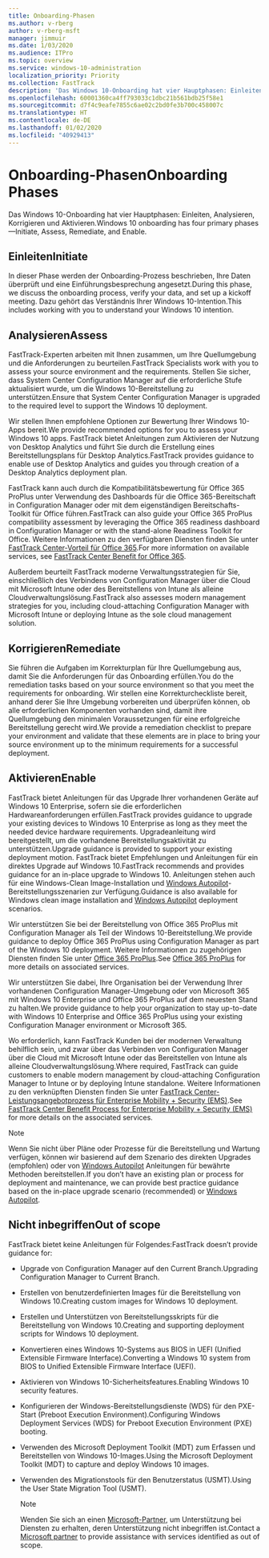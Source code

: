 ```yaml
---
title: Onboarding-Phasen
ms.author: v-rberg
author: v-rberg-msft
manager: jimmuir
ms.date: 1/03/2020
ms.audience: ITPro
ms.topic: overview
ms.service: windows-10-administration
localization_priority: Priority
ms.collection: FastTrack
description: 'Das Windows 10-Onboarding hat vier Hauptphasen: Einleiten, Analysieren, Korrigieren und Aktivieren.'
ms.openlocfilehash: 60001360ca4ff793033c1dbc21b561bdb25f58e1
ms.sourcegitcommit: d7f4c9eafe7855c6ae02c2bd0fe3b700c458007c
ms.translationtype: HT
ms.contentlocale: de-DE
ms.lasthandoff: 01/02/2020
ms.locfileid: "40929413"
---
```

# <a name="onboarding-phases"></a><span data-ttu-id="72501-103">Onboarding-Phasen</span><span class="sxs-lookup"><span data-stu-id="72501-103">Onboarding Phases</span></span>

<span data-ttu-id="72501-104">Das Windows 10-Onboarding hat vier Hauptphasen: Einleiten, Analysieren, Korrigieren und Aktivieren.</span><span class="sxs-lookup"><span data-stu-id="72501-104">Windows 10 onboarding has four primary phases—Initiate, Assess, Remediate, and Enable.</span></span>

## <a name="initiate"></a><span data-ttu-id="72501-105">Einleiten</span><span class="sxs-lookup"><span data-stu-id="72501-105">Initiate</span></span>

<span data-ttu-id="72501-106">In dieser Phase werden der Onboarding-Prozess beschrieben, Ihre Daten überprüft und eine Einführungsbesprechung angesetzt.</span><span class="sxs-lookup"><span data-stu-id="72501-106">During this phase, we discuss the onboarding process, verify your data, and set up a kickoff meeting.</span></span> <span data-ttu-id="72501-107">Dazu gehört das Verständnis Ihrer Windows 10-Intention.</span><span class="sxs-lookup"><span data-stu-id="72501-107">This includes working with you to understand your Windows 10 intention.</span></span>

## <a name="assess"></a><span data-ttu-id="72501-108">Analysieren</span><span class="sxs-lookup"><span data-stu-id="72501-108">Assess</span></span>

<span data-ttu-id="72501-109">FastTrack-Experten arbeiten mit Ihnen zusammen, um Ihre Quellumgebung und die Anforderungen zu beurteilen.</span><span class="sxs-lookup"><span data-stu-id="72501-109">FastTrack Specialists work with you to assess your source environment and the requirements.</span></span> <span data-ttu-id="72501-110">Stellen Sie sicher, dass System Center Configuration Manager auf die erforderliche Stufe aktualisiert wurde, um die Windows 10-Bereitstellung zu unterstützen.</span><span class="sxs-lookup"><span data-stu-id="72501-110">Ensure that System Center Configuration Manager is upgraded to the required level to support the Windows 10 deployment.</span></span> 

<span data-ttu-id="72501-111">Wir stellen Ihnen empfohlene Optionen zur Bewertung Ihrer Windows 10-Apps bereit.</span><span class="sxs-lookup"><span data-stu-id="72501-111">We provide recommended options for you to assess your Windows 10 apps.</span></span> <span data-ttu-id="72501-112">FastTrack bietet Anleitungen zum Aktivieren der Nutzung von Desktop Analytics und führt Sie durch die Erstellung eines Bereitstellungsplans für Desktop Analytics.</span><span class="sxs-lookup"><span data-stu-id="72501-112">FastTrack provides guidance to enable use of Desktop Analytics and guides you through creation of a Desktop Analytics deployment plan.</span></span>

<span data-ttu-id="72501-113">FastTrack kann auch durch die Kompatibilitätsbewertung für Office 365 ProPlus unter Verwendung des Dashboards für die Office 365-Bereitschaft in Configuration Manager oder mit dem eigenständigen Bereitschafts-Toolkit für Office führen.</span><span class="sxs-lookup"><span data-stu-id="72501-113">FastTrack can also guide your Office 365 ProPlus compatibility assessment by leveraging the Office 365 readiness dashboard in Configuration Manager or with the stand-alone Readiness Toolkit for Office.</span></span> <span data-ttu-id="72501-114">Weitere Informationen zu den verfügbaren Diensten finden Sie unter [FastTrack Center-Vorteil für Office 365](O365-fasttrack-benefit-for-office-365.md).</span><span class="sxs-lookup"><span data-stu-id="72501-114">For more information on available services, see [FastTrack Center Benefit for Office 365](O365-fasttrack-benefit-for-office-365.md).</span></span> 

<span data-ttu-id="72501-115">Außerdem beurteilt FastTrack moderne Verwaltungsstrategien für Sie, einschließlich des Verbindens von Configuration Manager über die Cloud mit Microsoft Intune oder des Bereitstellens von Intune als alleine Cloudverwaltungslösung.</span><span class="sxs-lookup"><span data-stu-id="72501-115">FastTrack also assesses modern management strategies for you, including cloud-attaching Configuration Manager with Microsoft Intune or deploying Intune as the sole cloud management solution.</span></span>

## <a name="remediate"></a><span data-ttu-id="72501-116">Korrigieren</span><span class="sxs-lookup"><span data-stu-id="72501-116">Remediate</span></span>

<span data-ttu-id="72501-117">Sie führen die Aufgaben im Korrekturplan für Ihre Quellumgebung aus, damit Sie die Anforderungen für das Onboarding erfüllen.</span><span class="sxs-lookup"><span data-stu-id="72501-117">You do the remediation tasks based on your source environment so that you meet the requirements for onboarding.</span></span> <span data-ttu-id="72501-118">Wir stellen eine Korrekturcheckliste bereit, anhand derer Sie Ihre Umgebung vorbereiten und überprüfen können, ob alle erforderlichen Komponenten vorhanden sind, damit ihre Quellumgebung den minimalen Voraussetzungen für eine erfolgreiche Bereitstellung gerecht wird.</span><span class="sxs-lookup"><span data-stu-id="72501-118">We provide a remediation checklist to prepare your environment and validate that these elements are in place to bring your source environment up to the minimum requirements for a successful deployment.</span></span> 

## <a name="enable"></a><span data-ttu-id="72501-119">Aktivieren</span><span class="sxs-lookup"><span data-stu-id="72501-119">Enable</span></span>

<span data-ttu-id="72501-120">FastTrack bietet Anleitungen für das Upgrade Ihrer vorhandenen Geräte auf Windows 10 Enterprise, sofern sie die erforderlichen Hardwareanforderungen erfüllen.</span><span class="sxs-lookup"><span data-stu-id="72501-120">FastTrack provides guidance to upgrade your existing devices to Windows 10 Enterprise as long as they meet the needed device hardware requirements.</span></span> <span data-ttu-id="72501-121">Upgradeanleitung wird bereitgestellt, um die vorhandene Bereitstellungsaktivität zu unterstützen.</span><span class="sxs-lookup"><span data-stu-id="72501-121">Upgrade guidance is provided to support your existing deployment motion.</span></span> <span data-ttu-id="72501-122">FastTrack bietet Empfehlungen und Anleitungen für ein direktes Upgrade auf Windows 10.</span><span class="sxs-lookup"><span data-stu-id="72501-122">FastTrack recommends and provides guidance for an in-place upgrade to Windows 10.</span></span> <span data-ttu-id="72501-123">Anleitungen stehen auch für eine Windows-Clean Image-Installation und [Windows Autopilot](EMS-onboarding-phases.md#windows-autopilot)-Bereitstellungsszenarien zur Verfügung.</span><span class="sxs-lookup"><span data-stu-id="72501-123">Guidance is also available for Windows clean image installation and [Windows Autopilot](EMS-onboarding-phases.md#windows-autopilot) deployment scenarios.</span></span> 

<span data-ttu-id="72501-124">Wir unterstützen Sie bei der Bereitstellung von Office 365 ProPlus mit Configuration Manager als Teil der Windows 10-Bereitstellung.</span><span class="sxs-lookup"><span data-stu-id="72501-124">We provide guidance to deploy Office 365 ProPlus using Configuration Manager as part of the Windows 10 deployment.</span></span> <span data-ttu-id="72501-125">Weitere Informationen zu zugehörigen Diensten finden Sie unter [Office 365 ProPlus](O365-onboarding-and-migration.md#office-365-proplus).</span><span class="sxs-lookup"><span data-stu-id="72501-125">See [Office 365 ProPlus](O365-onboarding-and-migration.md#office-365-proplus) for more details on associated services.</span></span>

<span data-ttu-id="72501-126">Wir unterstützen Sie dabei, Ihre Organisation bei der Verwendung Ihrer vorhandenen Configuration Manager-Umgebung oder von Microsoft 365 mit Windows 10 Enterprise und Office 365 ProPlus auf dem neuesten Stand zu halten.</span><span class="sxs-lookup"><span data-stu-id="72501-126">We provide guidance to help your organization to stay up-to-date with Windows 10 Enterprise and Office 365 ProPlus using your existing Configuration Manager environment or Microsoft 365.</span></span>

<span data-ttu-id="72501-127">Wo erforderlich, kann FastTrack Kunden bei der modernen Verwaltung behilflich sein, und zwar über das Verbinden von Configuration Manager über die Cloud mit Microsoft Intune oder das Bereitstellen von Intune als alleine Cloudverwaltungslösung.</span><span class="sxs-lookup"><span data-stu-id="72501-127">Where required, FastTrack can guide customers to enable modern management by cloud-attaching Configuration Manager to Intune or by deploying Intune standalone.</span></span> <span data-ttu-id="72501-128">Weitere Informationen zu den verknüpften Diensten finden Sie unter [FastTrack Center-Leistungsangebotprozess für Enterprise Mobility + Security (EMS)](EMS-fasttrack-process.md).</span><span class="sxs-lookup"><span data-stu-id="72501-128">See [FastTrack Center Benefit Process for Enterprise Mobility + Security (EMS)](EMS-fasttrack-process.md) for more details on the associated services.</span></span>

> [!NOTE]
> <span data-ttu-id="72501-129">Wenn Sie nicht über Pläne oder Prozesse für die Bereitstellung und Wartung verfügen, können wir basierend auf dem Szenario des direkten Upgrades (empfohlen) oder von [Windows Autopilot](EMS-onboarding-phases.md#windows-autopilot) Anleitungen für bewährte Methoden bereitstellen.</span><span class="sxs-lookup"><span data-stu-id="72501-129">If you don’t have an existing plan or process for deployment and maintenance, we can provide best practice guidance based on the in-place upgrade scenario (recommended) or [Windows Autopilot](EMS-onboarding-phases.md#windows-autopilot).</span></span>

## <a name="out-of-scope"></a><span data-ttu-id="72501-130">Nicht inbegriffen</span><span class="sxs-lookup"><span data-stu-id="72501-130">Out of scope</span></span>

<span data-ttu-id="72501-131">FastTrack bietet keine Anleitungen für Folgendes:</span><span class="sxs-lookup"><span data-stu-id="72501-131">FastTrack doesn’t provide guidance for:</span></span>

- <span data-ttu-id="72501-132">Upgrade von Configuration Manager auf den Current Branch.</span><span class="sxs-lookup"><span data-stu-id="72501-132">Upgrading Configuration Manager to Current Branch.</span></span>
- <span data-ttu-id="72501-133">Erstellen von benutzerdefinierten Images für die Bereitstellung von Windows 10.</span><span class="sxs-lookup"><span data-stu-id="72501-133">Creating custom images for Windows 10 deployment.</span></span>
- <span data-ttu-id="72501-134">Erstellen und Unterstützen von Bereitstellungsskripts für die Bereitstellung von Windows 10.</span><span class="sxs-lookup"><span data-stu-id="72501-134">Creating and supporting deployment scripts for Windows 10 deployment.</span></span>
- <span data-ttu-id="72501-135">Konvertieren eines Windows 10-Systems aus BIOS in UEFI (Unified Extensible Firmware Interface).</span><span class="sxs-lookup"><span data-stu-id="72501-135">Converting a Windows 10 system from BIOS to Unified Extensible Firmware Interface (UEFI).</span></span>
- <span data-ttu-id="72501-136">Aktivieren von Windows 10-Sicherheitsfeatures.</span><span class="sxs-lookup"><span data-stu-id="72501-136">Enabling Windows 10 security features.</span></span> 
- <span data-ttu-id="72501-137">Konfigurieren der Windows-Bereitstellungsdienste (WDS) für den PXE-Start (Preboot Execution Environment).</span><span class="sxs-lookup"><span data-stu-id="72501-137">Configuring Windows Deployment Services (WDS) for Preboot Execution Environment (PXE) booting.</span></span>
- <span data-ttu-id="72501-138">Verwenden des Microsoft Deployment Toolkit (MDT) zum Erfassen und Bereitstellen von Windows 10-Images.</span><span class="sxs-lookup"><span data-stu-id="72501-138">Using the Microsoft Deployment Toolkit (MDT) to capture and deploy Windows 10 images.</span></span>
- <span data-ttu-id="72501-139">Verwenden des Migrationstools für den Benutzerstatus (USMT).</span><span class="sxs-lookup"><span data-stu-id="72501-139">Using the User State Migration Tool (USMT).</span></span>

  > [!NOTE]
  > <span data-ttu-id="72501-140">Wenden Sie sich an einen [Microsoft-Partner](https://go.microsoft.com/fwlink/?linkid=2080150), um Unterstützung bei Diensten zu erhalten, deren Unterstützung nicht inbegriffen ist.</span><span class="sxs-lookup"><span data-stu-id="72501-140">Contact a [Microsoft partner](https://go.microsoft.com/fwlink/?linkid=2080150) to provide assistance with services identified as out of scope.</span></span>

 